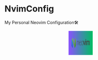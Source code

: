 # NvimConfig

My Personal Neovim Configuration🛠️


<p align="center">
  <a href="https://github.com/theRunCom/NvimConfig">
    <img src="imgs/neovim.png" alt="Logo" width="80" height="80">
  </a>
</p>